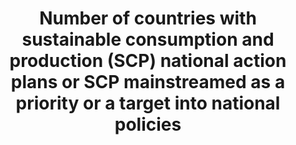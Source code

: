 ---
data_non_statistical: true
goal_meta_link: http://unstats.un.org/sdgs/files/metadata-compilation/Metadata-Goal-12.pdf
goal_meta_link_page: 2
graph: null
graph_status_notes: Policy Judgement
graph_title: Number of countries with sustainable consumption and production (SCP)
  national action plans or SCP mainstreamed as a priority or a target into national
  policies
graph_type: null
graph_type_description: null
has_metadata: false
indicator: 12.1.1
indicator_name: Number of countries with sustainable consumption and production (SCP)
  national action plans or SCP mainstreamed as a priority or a target into national
  policies
indicator_sort_order: 12-01-01
indicator_variable: null
layout: indicator
permalink: /12-1-1/
published: true
reporting_status: notstarted
sdg_goal: 12
source_active_1: true
source_notes_1: null
source_title_1: null
target: Implement the 10-year Framework of Programmes on Sustainable Consumption and
  Production Patterns, all countries taking action, with developed countries taking
  the lead, taking into account the development and capabilities of developing countries.
target_id: '12.1'
title: Number of countries with sustainable consumption and production (SCP) national
  action plans or SCP mainstreamed as a priority or a target into national policies
un_custodial_agency: UNEP
un_designated_tier: '2'
variable_description: null
variable_notes: null
---